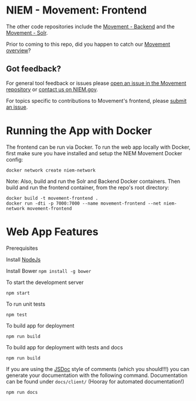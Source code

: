 NIEM - Movement: Frontend
=====================

The other code repositories include the [Movement - Backend](https://github.com/NIEM/movement-backend) and the [Movement - Solr](https://github.com/NIEM/movement-solr). 

Prior to coming to this repo, did you happen to catch our [Movement overview](https://github.com/NIEM/Movement)?

## Got feedback? 
For general tool feedback or issues please [open an issue in the Movement repository](https://github.com/NIEM/Movement/issues)  or [contact us on NIEM.gov](https://niem.gov/contact-us). 

For topics specific to contributions to Movement's frontend, please [submit an issue](https://github.com/NIEM/movement-frontend/issues).

# Running the App with Docker

The frontend can be run via Docker. To run the web app locally with Docker, first make sure you have installed and setup the NIEM Movement Docker config:
```
docker network create niem-network
```

Note: Also, build and run the Solr and Backend Docker containers. Then build and run the frontend container, from the repo's root directory:
```
docker build -t movement-frontend .
docker run -dti -p 7000:7000 --name movement-frontend --net niem-network movement-frontend
```


# Web App Features

Prerequisites

Install [NodeJs](https://nodejs.org/)

Install Bower ```npm install -g bower```

To start the development server

```
npm start
```

To run unit tests

```
npm test
```

To build app for deployment

```
npm run build
```

To build app for deployment with tests and docs

```
npm run build
```

If you are using the [JSDoc](http://usejsdoc.org/) style of comments (which you should!!!) you can generate your documentation with the following command. Documentation can be found under `docs/client/` (Hooray  for automated documentation!)

```
npm run docs
```
